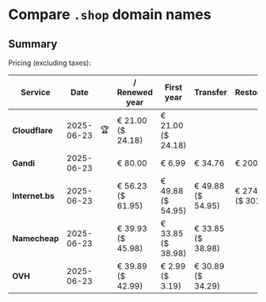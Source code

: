 # Compare `.shop` domain names

## Summary

Pricing (excluding taxes):

| Service | Date |  | / Renewed year | First year | Transfer | Restoration |
|--|--|--|--|--|--|--|
| **Cloudflare** | 2025-06-23 | 🏆 | € 21.00<br>($ 24.18) | € 21.00<br>($ 24.18) |  |  |
| **Gandi** | 2025-06-23 |  | € 80.00 | € 6.99 | € 34.76 | € 200.54 |
| **Internet.bs** | 2025-06-23 |  | € 56.23<br>($ 61.95) | € 49.88<br>($ 54.95) | € 49.88<br>($ 54.95) | € 274.08<br>($ 301.95) |
| **Namecheap** | 2025-06-23 |  | € 39.93<br>($ 45.98) | € 33.85<br>($ 38.98) | € 33.85<br>($ 38.98) |  |
| **OVH** | 2025-06-23 |  | € 39.89<br>($ 42.99) | € 2.99<br>($ 3.19) | € 30.89<br>($ 34.29) |  |
